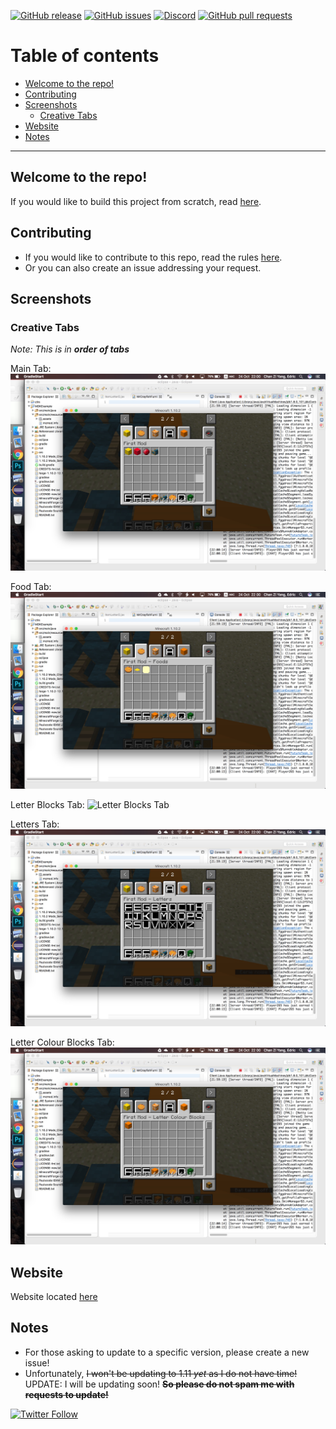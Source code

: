 <!--START BADGES-->
[![GitHub release](https://img.shields.io/github/release/Chan4077/First-Mod.svg)](https://github.com/Chan4077/First-Mod/releases)
[![GitHub issues](https://img.shields.io/github/issues/Chan4077/First-Mod.svg)](https://github.com/Chan4077/First-Mod/issues)
[![Discord](https://img.shields.io/discord/320206072562450432.svg?label=Discord)](https://discord.gg/WUqSmCc)
[![GitHub pull requests](https://img.shields.io/github/issues-pr/Chan4077/First-Mod.svg)](https://github.com/Chan4077/First-Mod/pulls)
<!--END BADGES-->

# Table of contents
- [Welcome to the repo!](#welcome-to-the-repo-)
- [Contributing](#contributing)
- [Screenshots](#screenshots)
  - [Creative Tabs](#creative-tabs)
- [Website](#website)
- [Notes](#notes)

---
## Welcome to the repo!
If you would like to build this project from scratch, read [here](/README.txt).

## Contributing
* If you would like to contribute to this repo, read the rules [here](/.github/CONTRIBUTING.md).
* Or you can also create an issue addressing your request.

## Screenshots
### Creative Tabs
_Note: This is in **order of tabs**_

Main Tab:
![Main Tab](https://raw.githubusercontent.com/Chan4077/First-Mod/master/img/screenshots/tabs/main_tab.jpg)

Food Tab:
![Food Tab](https://raw.githubusercontent.com/Chan4077/First-Mod/master/img/screenshots/tabs/food_tab.jpg)

Letter Blocks Tab:
![Letter Blocks Tab](https://raw.githubusercontent.com/Chan4077/First-Mod/blob/master/img/screenshots/tabs/letter_blocks_tab.jpg)

Letters Tab:
![Letters Tab](https://raw.githubusercontent.com/Chan4077/First-Mod/master/img/screenshots/tabs/letters_tab.jpg)

Letter Colour Blocks Tab:
![Letter Colour Blocks Tab](https://raw.githubusercontent.com/Chan4077/First-Mod/master/img/screenshots/tabs/letter_colour_blocks_tab.jpg)

## Website
Website located [here](https://chan4077.github.io/First-Mod)

## Notes
* For those asking to update to a specific version, please create a new issue!
* Unfortunately, ~~I won't be updating to 1.11 _yet_ as I do not have time!~~ UPDATE: I will be updating soon! ~~**So please do not spam me with requests to update!**~~

[![Twitter Follow](https://img.shields.io/twitter/follow/EdricChan03.svg?style=social&label=Follow%20@EdricChan03)](https://twitter.com/EdricChan03)
